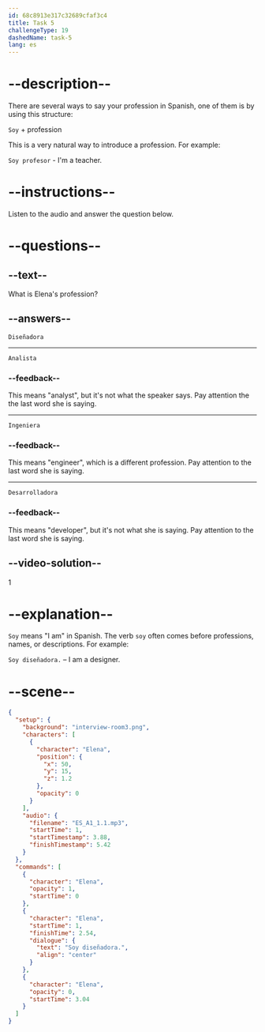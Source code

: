 ```yaml
---
id: 68c8913e317c32689cfaf3c4
title: Task 5
challengeType: 19
dashedName: task-5
lang: es
---
```

<!-- (Audio) Elena: Soy diseñadora -->

# --description--

There are several ways to say your profession in Spanish, one of them is by using this structure:

`Soy` + profession

This is a very natural way to introduce a profession. For example:

`Soy profesor` - I'm a teacher.

# --instructions--

Listen to the audio and answer the question below.

# --questions--

## --text--

What is Elena's profession?

## --answers--

`Diseñadora`

---

`Analista`

### --feedback--

This means "analyst", but it's not what the speaker says. Pay attention the the last word she is saying.

---

`Ingeniera`

### --feedback--

This means "engineer", which is a different profession. Pay attention to the last word she is saying.

---

`Desarrolladora`

### --feedback--

This means "developer", but it's not what she is saying. Pay attention to the last word she is saying.

## --video-solution--

1

# --explanation--

`Soy` means "I am" in Spanish. The verb `soy` often comes before professions, names, or descriptions. For example:  

`Soy diseñadora.` – I am a designer.

# --scene--

```json
{
  "setup": {
    "background": "interview-room3.png",
    "characters": [
      {
        "character": "Elena",
        "position": {
          "x": 50,
          "y": 15,
          "z": 1.2
        },
        "opacity": 0
      }
    ],
    "audio": {
      "filename": "ES_A1_1.1.mp3",
      "startTime": 1,
      "startTimestamp": 3.88,
      "finishTimestamp": 5.42
    }
  },
  "commands": [
    {
      "character": "Elena",
      "opacity": 1,
      "startTime": 0
    },
    {
      "character": "Elena",
      "startTime": 1,
      "finishTime": 2.54,
      "dialogue": {
        "text": "Soy diseñadora.",
        "align": "center"
      }
    },
    {
      "character": "Elena",
      "opacity": 0,
      "startTime": 3.04
    }
  ]
}
```
